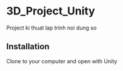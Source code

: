 # 3D_Project_Unity
Project ki thuat lap trinh noi dung so

## Installation

Clone to your computer and open with Unity

